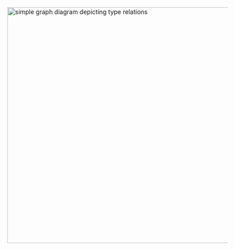 <img width="539" alt="simple graph diagram depicting type relations" src="https://github.com/chanced/catalyze/assets/1073892/fa988b72-159d-493d-85d4-6f302a0ec59f">
